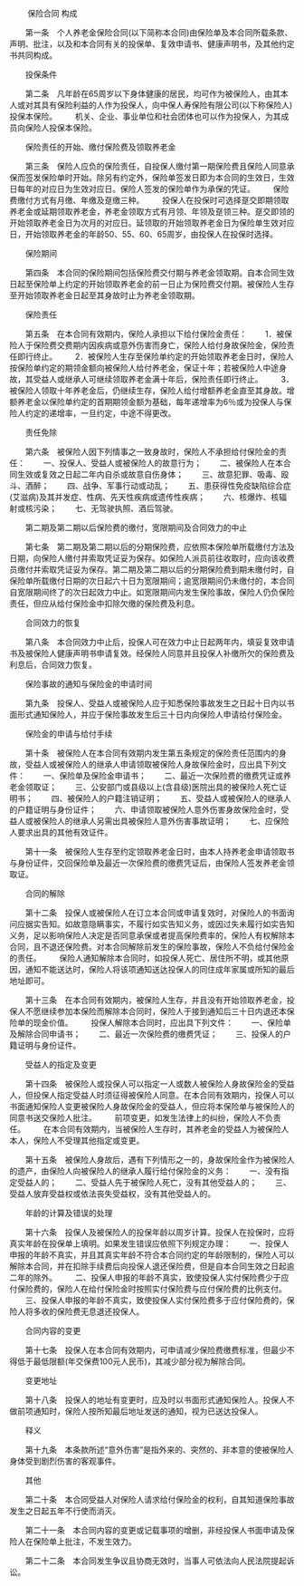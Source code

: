 
 


　　
保险合同
构成


　　第一条　个人养老金保险合同(以下简称本合同)由保险单及本合同所载条款、声明、批注，以及和本合同有关的投保单、复效申请书、健康声明书，及其他约定书共同构成。


　　投保条件


　　第二条　凡年龄在65周岁以下身体健康的居民，均可作为被保险人，由其本人或对其具有保险利益的人作为投保人，向中保人寿保险有限公司(以下称保险人)投保本保险。
　　机关、企业、事业单位和社会团体也可以作为投保人，为其成员向保险人投保本保险。


　　保险责任的开始、缴付保险费及领取养老金


　　第三条　保险人应负的保险责任，自投保人缴付第一期保险费且保险人同意承保而签发保险单时开始。除另有约定外，保险单签发日即为本合同的生效日，生效日每年的对应日为生效对应日。保险人签发的保险单作为承保的凭证。
　　保险费缴付方式有月缴、年缴及趸缴三种。
　　投保人在投保时可选择趸交即期领取养老金或延期领取养老金，养老金领取方式有月领、年领及趸领三种。趸交即领的开始领取养老金日为次月的对应日。延领取的开始领取养老金日为保险单生效对应日，开始领取养老金的年龄50、55、60、65周岁，由投保人在投保时选择。


　　保险期间


　　第四条　本合同的保险期间包括保险费交付期与养老金领取期。自本合同生效日起至保险单上约定的开始领取养老金的前一日止为保险费交付期。被保险人生存至开始领取养老金日起至其身故时止为养老金领取期。


　　保险责任


　　第五条　在本合同有效期内，保险人承担以下给付保险金责任：
　　1．被保险人于保险费交费期内因疾病或意外伤害而身亡，保险人给付身故保险金，保险责任即行终止。
　　2．被保险人生存至保险单约定的开始领取养老金日时，保险人按保险单约定的期领金额向被保险人给付养老金，保证十年；若被保险人中途身故，其受益人或继承人可继续领取养老金满十年后，保险责任即行终止。
　　3．被保险人领取十年养老金后，仍继续生存，保险人给付增额养老金直至其身故。增额养老金以保险单约定的首期期领金额为基础，每年递增率为6％或为投保人与保险人约定的递增率，一旦约定，中途不得更改。


　　责任免除


　　第六条　被保险人因下列情事之一致身故时，保险人不承担给付保险金的责任：
　　一、投保人、受益人或被保险人的故意行为；
　　二、被保险人在本合同生效或复效之日起二年内自杀或故意自伤身体；
　　三、故意犯罪、吸毒、殴斗、酒醉；
　　四、战争、军事行动或动乱；
　　五、患获得性免疫缺陷综合症(艾滋病)及其并发症、性病、先天性疾病或遗传性疾病；
　　六、核爆炸、核辐射或核污染；
　　七、无驾驶执照、酒后驾驶。


　　第二期及第二期以后保险费的缴付，宽限期间及合同效力的中止


　　第七条　第二期及第二期以后的分期保险费，应依照本保险单所载缴付方法及日期，向保险人缴付并索取凭证妥为保存。如保险人派员前往收取时，应向该收费员缴付并索取凭证妥为保存。第二期及第二期以后的分期保险费到期未缴付时，自保险单所载缴付日期的次日起六十日为宽限期间；逾宽限期间仍未缴付的，本合同自宽限期间终了的次日起效力中止。如宽限期间内发生保险事故，保险人仍负保险责任，但应从给付保险金中扣除欠缴的保险费及利息。


　　合同效力的恢复


　　第八条　本合同效力中止后，投保人可在效力中止日起两年内，填妥复效申请书及被保险人健康声明书申请复效。经保险人同意并且投保人补缴所欠的保险费及利息后，合同效力恢复。


　　保险事故的通知与保险金的申请时间


　　第九条　投保人、受益人或被保险人应于知悉保险事故发生之日起十日内以书面形式通知保险人，并应于保险事故发生后三十日内向保险人申请给付保险金。


　　保险金的申请与给付手续


　　第十条　被保险人在本合同有效期内发生第五条规定的保险责任范围内的身故，受益人或被保险人的继承人申请领取被保险人身故保险金时，应出具下列文件：
　　一、保险单及保险金申请书；
　　二、最近一次保险费的缴费凭证或养老金领取证；
　　三、公安部门或县级以上(含县级)医院出具的被保险人死亡证明书；
　　四、被保险人的户籍注销证明；
　　五、受益人或被保险人的继承人的户籍证明与身份证件；
　　六、申请领取被保险人意外伤害身故保险金时，受益人或被保险人的继承人另需出具被保险人意外伤害事故证明；
　　七、应保险人要求出具的其他有效证件。


　　第十一条　被保险人生存至约定领取养老金日时，由本人持养老金申请领取书与身份证件，交回保险单及最近一次保险费的缴费凭证后，由保险人签发养老金领取证。


　　合同的解除


　　第十二条　投保人或被保险人在订立本合同或申请复效时，对保险人的书面询问应据实告知。如故意隐瞒事实，不履行如实告知义务，或因过失未履行如实告知义务，足以影响保险人决定是否同意承保或者提高保险费率的，保险人有权解除本合同，且不退还保险费。对本合同解除前发生的保险事故，保险人不负给付保险金的责任。
　　保险人通知解除本合同时，如投保人死亡、居住所不明，或其他原因，通知不能送达时，保险人将该项通知送达投保人的同住成年家属或所知的最后地址即可。


　　第十三条　在本合同有效期内，被保险人生存，并且没有开始领取养老金，投保人不愿继续参加本保险而解除本合同时，保险人于接到通知后三十日内退还本保险单的现金价值。
　　投保人解除本合同时，应出具下列文件：
　　一、保险单及解除合同申请书；
　　二、最近一次保险费的缴费凭证；
　　三、投保人的户籍证明与身份证件。


　　受益人的指定及变更


　　第十四条　被保险人或投保人可以指定一人或数人被保险人身故保险金的受益人，但投保人指定受益人时须征得被保险人同意。在本合同有效期内，投保人可以书面通知保险人变更被保险人身故保险金的受益人，但应将本保险单与被保险人的同意书送交保险人批注。
　　前项变更，如发生法律上的纠纷，保险人不负责任。
　　在本合同有效期内，当被保险人生存时，其养老金的受益人为被保险人本人，保险人不受理其他指定或变更。


　　第十五条　被保险人身故后，遇有下列情形之一的，身故保险金作为被保险人的遗产，由保险人向被保险人的继承人履行给付保险金的义务：
　　一、没有指定受益人的；
　　二、受益人先于被保险人死亡，没有其他受益人的；
　　三、受益人放弃受益权或依法丧失受益权，没有其他受益人的。


　　年龄的计算及错误的处理


　　第十六条　投保人及被保险人的投保年龄以周岁计算。投保人在投保时，应将真实年龄在投保单上填明。如果发生错误应依照下列规定办理：
　　一、投保人申报的年龄不真实，并且其真实年龄不符合本合同约定的年龄限制的，保险人可以解除本合同，并在扣除手续费后向投保人退还保险费，但是自本合同生效之日起逾二年的除外。
　　二、投保人申报的年龄不真实，致使投保人实付保险费少于应付保险费的，保险人在给付保险金时按照实付保险费与应付保险费的比例支付。
　　三、投保人申报的年龄不真实，致使投保人实付保险费多于应付保险费的，保险人将多收的保险费无息退还投保人。


　　合同内容的变更


　　第十七条　投保人在本合同有效期内，可申请减少保险费缴费标准，但最少不得低于最低限额(年交保费100元人民币)，其减少部分视为解除合同。


　　变更地址


　　第十八条　投保人的地址有变更时，应及时以书面形式通知保险人。投保人不做前项通知时，保险人按所知最后地址发送的通知，视为已送达投保人。


　　释义


　　第十九条　本条款所述“意外伤害”是指外来的、突然的、非本意的使被保险人身体受到剧烈伤害的客观事件。


　　其他


　　第二十条　本合同受益人对保险人请求给付保险金的权利，自其知道保险事故发生之日起五年不行使而消灭。


　　第二十一条　本合同内容的变更或记载事项的增删，非经投保人书面申请及保险人在保险单上批注，不发生效力。


　　第二十二条　本合同发生争议且协商无效时，当事人可依法向人民法院提起诉讼。
 


 

 
 
 
 
 
  


  
 

  


  


  
 
 
 
 

